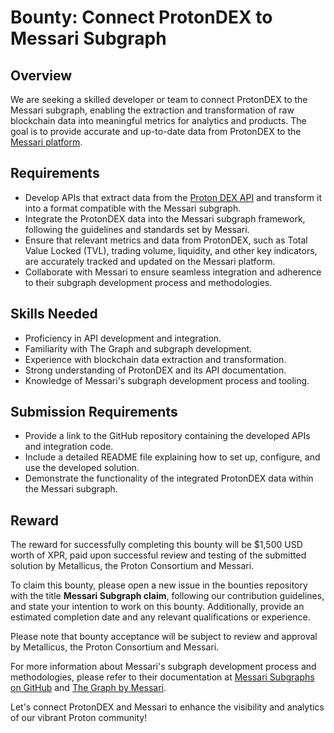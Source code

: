 # Bounty: Connect ProtonDEX to Messari Subgraph

## Overview

We are seeking a skilled developer or team to connect ProtonDEX to the Messari subgraph, enabling the extraction and transformation of raw blockchain data into meaningful metrics for analytics and products. The goal is to provide accurate and up-to-date data from ProtonDEX to the [Messari platform](https://messari.io/protocol/proton-dex).

## Requirements

- Develop APIs that extract data from the [Proton DEX API](https://api-docs.protondex.com/reference/what-is-proton-dex) and transform it into a format compatible with the Messari subgraph.
- Integrate the ProtonDEX data into the Messari subgraph framework, following the guidelines and standards set by Messari.
- Ensure that relevant metrics and data from ProtonDEX, such as Total Value Locked (TVL), trading volume, liquidity, and other key indicators, are accurately tracked and updated on the Messari platform.
- Collaborate with Messari to ensure seamless integration and adherence to their subgraph development process and methodologies.

## Skills Needed

- Proficiency in API development and integration.
- Familiarity with The Graph and subgraph development.
- Experience with blockchain data extraction and transformation.
- Strong understanding of ProtonDEX and its API documentation.
- Knowledge of Messari's subgraph development process and tooling.

## Submission Requirements

- Provide a link to the GitHub repository containing the developed APIs and integration code.
- Include a detailed README file explaining how to set up, configure, and use the developed solution.
- Demonstrate the functionality of the integrated ProtonDEX data within the Messari subgraph.

## Reward

The reward for successfully completing this bounty will be $1,500 USD worth of XPR, paid upon successful review and testing of the submitted solution by Metallicus, the Proton Consortium and Messari.

To claim this bounty, please open a new issue in the bounties repository with the title **Messari Subgraph claim**, following our contribution guidelines, and state your intention to work on this bounty. Additionally, provide an estimated completion date and any relevant qualifications or experience.

Please note that bounty acceptance will be subject to review and approval by Metallicus, the Proton Consortium and Messari.

For more information about Messari's subgraph development process and methodologies, please refer to their documentation at [Messari Subgraphs on GitHub](https://github.com/messari/subgraphs) and [The Graph by Messari](https://thegraph.com/docs/en/).

Let's connect ProtonDEX and Messari to enhance the visibility and analytics of our vibrant Proton community!
